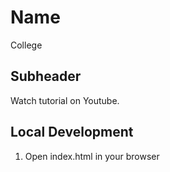 # Name

College

## Subheader

Watch tutorial on Youtube.

## Local Development

1. Open index.html in your browser


